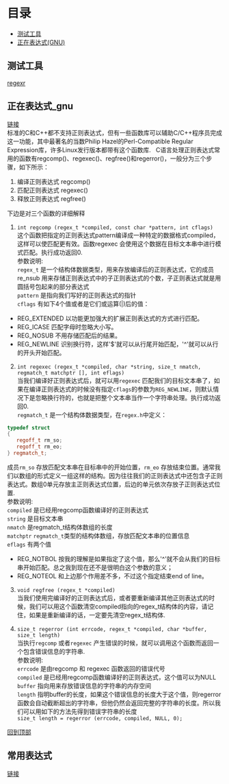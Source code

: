 # 目录
* [测试工具](#测试工具)  
* [正在表达式(GNU)](#正在表达式_gnu)    

## 测试工具
[regexr](https://regexr.com/ "https://regexr.com/")

## 正在表达式_gnu
[链接](http://www.wuzesheng.com/?p=929 "http://www.wuzesheng.com/?p=929")  
标准的C和C++都不支持正则表达式，但有一些函数库可以辅助C/C++程序员完成这一功能，其中最著名的当数Philip Hazel的Perl-Compatible Regular Expression库，许多Linux发行版本都带有这个函数库.  
C语言处理正则表达式常用的函数有regcomp()、regexec()、regfree()和regerror()，一般分为三个步骤，如下所示：
1. 编译正则表达式 regcomp()
2. 匹配正则表达式 regexec()
3. 释放正则表达式 regfree()

下边是对三个函数的详细解释  
1. `int regcomp (regex_t *compiled, const char *pattern, int cflags)`  
这个函数把指定的正则表达式pattern编译成一种特定的数据格式compiled，这样可以使匹配更有效。函数regexec 会使用这个数据在目标文本串中进行模式匹配。执行成功返回0.  
参数说明:  
`regex_t` 是一个结构体数据类型，用来存放编译后的正则表达式，它的成员re_nsub 用来存储正则表达式中的子正则表达式的个数，子正则表达式就是用圆括号包起来的部分表达式  
`pattern` 是指向我们写好的正则表达式的指针   
`cflags` 有如下4个值或者是它们或运算(|)后的值：
* REG_EXTENDED 以功能更加强大的扩展正则表达式的方式进行匹配。
* REG_ICASE 匹配字母时忽略大小写。
* REG_NOSUB 不用存储匹配后的结果。
* REG_NEWLINE 识别换行符，这样'$'就可以从行尾开始匹配，'^'就可以从行的开头开始匹配。

2. `int regexec (regex_t *compiled, char *string, size_t nmatch, regmatch_t matchptr [], int eflags)`  
当我们编译好正则表达式后，就可以用`regexec` 匹配我们的目标文本串了，如果在编译正则表达式的时候没有指定`cflags`的参数为`REG_NEWLINE`，则默认情况下是忽略换行符的，也就是把整个文本串当作一个字符串处理。执行成功返回0.  
`regmatch_t` 是一个结构体数据类型，在`regex.h`中定义：   
  ```cpp
  typedef struct
  {
     regoff_t rm_so;
     regoff_t rm_eo;
  } regmatch_t;
  ```
成员`rm_so` 存放匹配文本串在目标串中的开始位置，`rm_eo` 存放结束位置。通常我们以数组的形式定义一组这样的结构。因为往往我们的正则表达式中还包含子正则表达式。数组0单元存放主正则表达式位置，后边的单元依次存放子正则表达式位置.  
参数说明:  
`compiled` 是已经用regcomp函数编译好的正则表达式  
`string` 是目标文本串  
`nmatch` 是regmatch_t结构体数组的长度  
`matchptr` `regmatch_t`类型的结构体数组，存放匹配文本串的位置信息  
`eflags` 有两个值  
* REG_NOTBOL 按我的理解是如果指定了这个值，那么'^'就不会从我们的目标串开始匹配。总之我到现在还不是很明白这个参数的意义；
* REG_NOTEOL 和上边那个作用差不多，不过这个指定结束end of line。

3. `void regfree (regex_t *compiled)`  
当我们使用完编译好的正则表达式后，或者要重新编译其他正则表达式的时候，我们可以用这个函数清空compiled指向的regex_t结构体的内容，请记住，如果是重新编译的话，一定要先清空regex_t结构体.  

4. `size_t regerror (int errcode, regex_t *compiled, char *buffer, size_t length)`  
当执行`regcomp` 或者`regexec` 产生错误的时候，就可以调用这个函数而返回一个包含错误信息的字符串.  
参数说明:  
`errcode` 是由regcomp 和 regexec 函数返回的错误代号  
`compiled` 是已经用regcomp函数编译好的正则表达式，这个值可以为NULL  
`buffer` 指向用来存放错误信息的字符串的内存空间  
`length` 指明buffer的长度，如果这个错误信息的长度大于这个值，则regerror 函数会自动截断超出的字符串，但他仍然会返回完整的字符串的长度。所以我们可以用如下的方法先得到错误字符串的长度  
`size_t length = regerror (errcode, compiled, NULL, 0);`

[回到顶部](#目录)

## 常用表达式
[链接](http://www.jb51.net/article/76901.htm "http://www.jb51.net/article/76901.htm")
